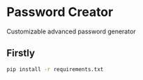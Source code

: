 # Password Creator
Customizable advanced password generator 

## Firstly

```bash
pip install -r requirements.txt
```
